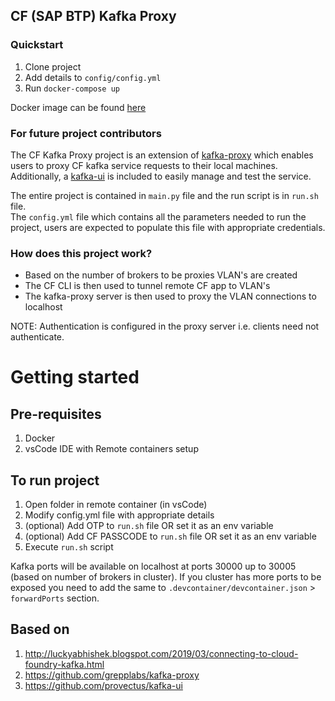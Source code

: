 
## CF (SAP BTP) Kafka Proxy

### Quickstart
1. Clone project
2. Add details to `config/config.yml`
3. Run `docker-compose up`

Docker image can be found [here](https://hub.docker.com/r/register9091/cf-kafka-proxy)

### For future project contributors

The CF Kafka Proxy project is an extension of [kafka-proxy](https://github.com/grepplabs/kafka-proxy) which enables users to proxy CF kafka service requests to their local machines. \
Additionally, a [kafka-ui](https://github.com/provectus/kafka-ui) is included to easily manage and test the service.

The entire project is contained in `main.py` file and the run script is in `run.sh` file. \
The `config.yml` file which contains all the parameters needed to run the project, users are expected to populate this file with appropriate credentials.

### How does this project work?

- Based on the number of brokers to be proxies VLAN's are created
- The CF CLI is then used to tunnel remote CF app to VLAN's
- The kafka-proxy server is then used to proxy the VLAN connections to localhost

NOTE: Authentication is configured in the proxy server i.e. clients need not authenticate.

# Getting started

## Pre-requisites

1. Docker
2. vsCode IDE with Remote containers setup

## To run project

1. Open folder in remote container (in vsCode)
2. Modify config.yml file with appropriate details
3. (optional) Add OTP to `run.sh` file OR set it as an env variable
4. (optional) Add CF PASSCODE to `run.sh` file OR set it as an env variable
5. Execute `run.sh` script

Kafka ports will be available on localhost at ports 30000 up to 30005 (based on number of brokers in cluster). 
If you cluster has more ports to be exposed you need to add the same to `.devcontainer/devcontainer.json` > `forwardPorts` section.

## Based on

1. http://luckyabhishek.blogspot.com/2019/03/connecting-to-cloud-foundry-kafka.html
2. https://github.com/grepplabs/kafka-proxy
3. https://github.com/provectus/kafka-ui
